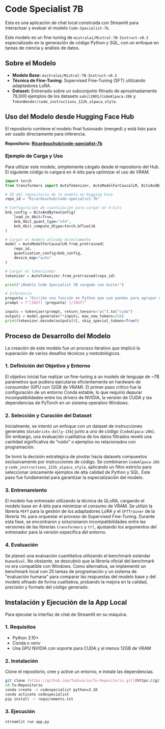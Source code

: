 # Code Specialist 7B

Esta es una aplicación de chat local construida con Streamlit para interactuar y evaluar el modelo `Code-Specialist-7b`.

Este modelo es un fine-tuning de `mistralai/Mistral-7B-Instruct-v0.3` especializado en la generación de código Python y SQL, con un enfoque en tareas de ciencia y análisis de datos.

## Sobre el Modelo

-   **Modelo Base:** `mistralai/Mistral-7B-Instruct-v0.3`
-   **Técnica de Fine-Tuning:** Supervised Fine-Tuning (SFT) utilizando adaptadores LoRA.
-   **Dataset:** Entrenado sobre un subconjunto filtrado de aproximadamente 79,000 ejemplos de los datasets `sahil2801/CodeAlpaca-20k` y `TokenBender/code_instructions_122k_alpaca_style`.

## Uso del Modelo desde Hugging Face Hub

El repositorio contiene el modelo final fusionado (merged) y está listo para ser usado directamente para inferencia.

**Repositorio:** [**Ricardouchub/code-specialist-7b**](https://huggingface.co/Ricardouchub/code-specialist-7b)

### Ejemplo de Carga y Uso

Para utilizar este modelo, simplemente cárgalo desde el repositorio del Hub. El siguiente código lo cargará en 4-bits para optimizar el uso de VRAM.

```python
import torch
from transformers import AutoTokenizer, AutoModelForCausalLM, BitsAndBytesConfig

# ID del repositorio de tu modelo en Hugging Face
repo_id = "Ricardouchub/code-specialist-7b"

# Configuración de cuantización para cargar en 4-bits
bnb_config = BitsAndBytesConfig(
    load_in_4bit=True,
    bnb_4bit_quant_type="nf4",
    bnb_4bit_compute_dtype=torch.bfloat16
)

# Cargar el modelo afinado directamente
model = AutoModelForCausalLM.from_pretrained(
    repo_id,
    quantization_config=bnb_config,
    device_map="auto"
)

# Cargar el tokenizador
tokenizer = AutoTokenizer.from_pretrained(repo_id)

print("¡Modelo Code Specialist 7B cargado con éxito!")

# Inferencia
pregunta = "Escribe una función en Python que use pandas para agrupar un DataFrame por una columna y calcular la media de otra."
prompt = f"[INST] {pregunta} [/INST]"

inputs = tokenizer(prompt, return_tensors="pt").to("cuda")
outputs = model.generate(**inputs, max_new_tokens=256)
print(tokenizer.decode(outputs[0], skip_special_tokens=True))
```

## Proceso de Desarrollo del Modelo

La creación de este modelo fue un proceso iterativo que implicó la superación de varios desafíos técnicos y metodológicos.

### 1. Definición del Objetivo y Entorno
El objetivo inicial fue realizar un fine-tuning a un modelo de lenguaje de ~7B parámetros que pudiera ejecutarse eficientemente en hardware de consumidor (GPU con 12GB de VRAM). El primer paso crítico fue la configuración de un entorno Conda estable, lo que requirió depurar incompatibilidades entre los drivers de NVIDIA, la versión de CUDA y las dependencias de PyTorch en un sistema operativo Windows.

### 2. Selección y Curación del Dataset
Inicialmente, se intentó un enfoque con un dataset de instrucciones generales (`databricks-dolly-15k`) junto a uno de código (`CodeAlpaca-20k`). Sin embargo, una evaluación cualitativa de los datos filtrados reveló una cantidad significativa de "ruido" o ejemplos no relacionados con programación.

Se tomó la decisión estratégica de pivotar hacia datasets compuestos exclusivamente por instrucciones de código. Se combinaron `CodeAlpaca-20k` y `code_instructions_122k_alpaca_style`, aplicando un filtro estricto para seleccionar únicamente ejemplos de alta calidad de Python y SQL. Este paso fue fundamental para garantizar la especialización del modelo.

### 3. Entrenamiento
El modelo fue entrenado utilizando la técnica de QLoRA, cargando el modelo base en 4-bits para minimizar el consumo de VRAM. Se utilizó la librería `PEFT` para la gestión de los adaptadores LoRA y el `SFTTrainer` de la librería `TRL` para orquestar el proceso de Supervised Fine-Tuning. Durante esta fase, se encontraron y solucionaron incompatibilidades entre las versiones de las librerías `transformers` y `trl`, ajustando los argumentos del entrenador para la versión específica del entorno.

### 4. Evaluación
Se planeó una evaluación cuantitativa utilizando el benchmark estándar `HumanEval`. No obstante, se descubrió que la librería oficial del benchmark no era compatible con Windows. Como alternativa, se implementó un benchmark local con 25 tareas de programación y un sistema de "evaluación humana" para comparar las respuestas del modelo base y del modelo afinado de forma cualitativa, probando la mejora en la calidad, precisión y formato del código generado.

## Instalación y Ejecución de la App Local

Para ejecutar la interfaz de chat de Streamlit en su máquina.

### 1. Requisitos
-   Python 3.10+
-   Conda o venv
-   Una GPU NVIDIA con soporte para CUDA y al menos 12GB de VRAM

### 2. Instalación
Clone el repositorio, cree y active un entorno, e instale las dependencias.

```bash
git clone [https://github.com/TuUsuario/Tu-Repositorio.git](https://github.com/TuUsuario/Tu-Repositorio.git)
cd Tu-Repositorio
conda create -n codespecialist python=3.10
conda activate codespecialist
pip install -r requirements.txt
```

### 3. Ejecución

```Bash
streamlit run app.py
```
